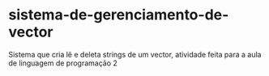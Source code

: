# sistema-de-gerenciamento-de-vector
Sistema que cria lê e deleta strings de um vector, atividade feita para a aula de linguagem de programação 2
